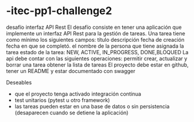 # -itec-pp1-challenge2
desafío  interfaz API Rest
El desafío consiste en tener una aplicación que implemente un interfaz API Rest para la gestión de tareas.
Una tarea tiene como mínimo los siguientes campos:
título
descripción
fecha de creación 
fecha en que se completó.
el nombre de la persona que tiene asignada la tarea
estado de la tarea: NEW, ACTIVE, IN_PROGRESS, DONE,BLOQUED
La api debe contar con las siguientes operaciones: 
permitir crear, actualizar y borrar una tarea
obtener la lista de tareas
El proyecto debe estar en github, tener un README y estar documentado con swagger

Deseables
- que el proyecto tenga activado integración continua
- test unitarios (pytest u otro framework)
- las tareas pueden estar en una base de datos o sin persistencia (desaparecen cuando se detiene la aplicación)
